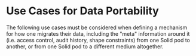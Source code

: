 # Use Cases for Data Portability

The following use cases must be considered when defining a mechanism for how one migrates their data, including the "meta" information around it (i.e. access control, audit history, shape constraints) from one Solid pod to another, or from one Solid pod to a different medium altogether.
